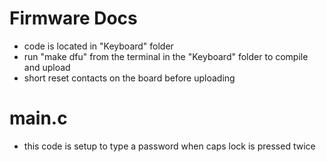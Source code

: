 # Firmware Docs #
- code is located in "Keyboard" folder
- run "make dfu" from the terminal in the "Keyboard" folder to compile and upload
- short reset contacts on the board before uploading

# main.c #
- this code is setup to type a password when caps lock is pressed twice
